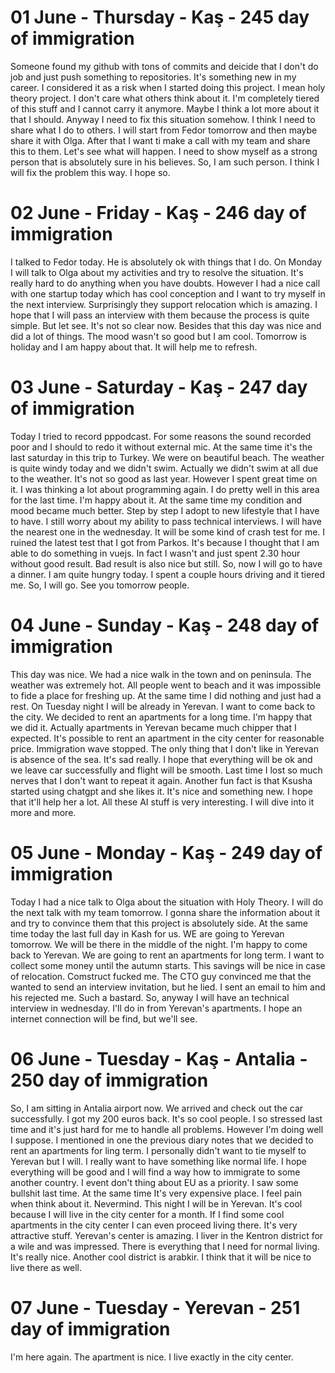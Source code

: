 # 01 June - Thursday - Kaş - 245 day of immigration

Someone found my github with tons of commits and deicide that I don't do job and just push something to repositories. It's something new in my career. I considered it as a risk when I started doing this project. I mean holy theory project. I don't care what others think about it. I'm completely tiered of this stuff and I cannot carry it anymore. Maybe I think a lot more about it that I should. Anyway I need to fix this situation somehow. I think I need to share what I do to others. I will start from Fedor tomorrow and then maybe share it with Olga. After that I want ti make a call with my team and share this to them. Let's see what will happen. I need to show myself as a strong person that is absolutely sure in his believes. So, I am such person. I think I will fix the problem this way. I hope so.

# 02 June - Friday - Kaş - 246 day of immigration

I talked to Fedor today. He is absolutely ok with things that I do. On Monday I will talk to Olga about my activities and try to resolve the situation. It's really hard to do anything when you have doubts. However I had a nice call with one startup today which has cool conception and I want to try myself in the next interview. Surprisingly they support relocation which is amazing. I hope that I will pass an interview with them because the process is quite simple. But let see. It's not so clear now. Besides that this day was nice and did a lot of things. The mood wasn't so good but I am cool. Tomorrow is holiday and I am happy about that. It will help me to refresh.

# 03 June - Saturday - Kaş - 247 day of immigration

Today I tried to record pppodcast. For some reasons the sound recorded poor and I should to redo it without external mic. At the same time it's the last saturday in this trip to Turkey. We were on beautiful beach. The weather is quite windy today and we didn't swim. Actually we didn't swim at all due to the weather. It's not so good as last year. However I spent great time on it. I was thinking a lot about programming again. I do pretty well in this area for the last time. I'm happy about it. At the same time my condition and mood became much better. Step by step I adopt to new lifestyle that I have to have. I still worry about my ability to pass technical interviews. I will have the nearest one in the wednesday. It will be some kind of crash test for me. I ruined the latest test that I got from Parkos. It's because I thought that I am able to do something in vuejs. In fact I wasn't and just spent 2.30 hour without good result. Bad result is also nice but still. So, now I will go to have a dinner. I am quite hungry today. I spent a couple hours driving and it tiered me. So, I will go. See you tomorrow people.

# 04 June - Sunday - Kaş - 248 day of immigration

This day was nice. We had a nice walk in the town and on peninsula. The weather was extremely hot. All people went to beach and it was impossible to fide a place for freshing up. At the same time I did nothing and just had a rest. On Tuesday night I will be already in Yerevan. I want to come back to the city. We decided to rent an apartments for a long time. I'm happy that we did it. Actually apartments in Yerevan became much chipper that I expected. It's possible to rent an apartment in the city center for reasonable price. Immigration wave stopped. The only thing that I don't like in Yerevan is absence of the sea. It's sad really. I hope that everything will be ok and we leave car successfully and flight will be smooth. Last time I lost so much nerves that I don't want to repeat it again. Another fun fact is that Ksusha started using chatgpt and she likes it. It's nice and something new. I hope that it'll help her a lot. All these AI stuff is very interesting. I will dive into it more and more.

# 05 June - Monday - Kaş - 249 day of immigration

Today I had a nice talk to Olga about the situation with Holy Theory. I will do the next talk with my team tomorrow. I gonna share the information about it and try to convince them that this project is absolutely side. At the same time today the last full day in Kash for us. WE are going to Yerevan tomorrow. We will be there in the middle of the night. I'm happy to come back to Yerevan. We are going to rent an apartments for long term. I want to collect some money until the autumn starts. This savings will be nice in case of relocation. Comstruct fucked me. The CTO guy convinced me that the wanted to send an interview invitation, but he lied. I sent an email to him and his rejected me. Such a bastard. So, anyway I will have an technical interview in wednesday. I'll do in from Yerevan's apartments. I hope an internet connection will be find, but we'll see. 

# 06 June - Tuesday - Kaş - Antalia - 250 day of immigration

So, I am sitting in Antalia airport now. We arrived and check out the car successfully. I got my 200 euros back. It's so cool people. I so stressed last time and it's just hard for me to handle all problems. However I'm doing well I suppose. I mentioned in one the previous diary notes that we decided to rent an apartments for ling term. I personally didn't want to tie myself to Yerevan but I will. I really want to have something like normal life. I hope everything will be good and I will find a way how to immigrate to some another country. I event don't thing about EU as a priority. I saw some bullshit last time. At the same time It's very expensive place. I feel pain when think about it. Nevermind. This night I will be in Yerevan. It's cool because I will live in the city center for a month. If I find some cool apartments in the city center I can even proceed living there. It's very attractive stuff. Yerevan's center is amazing. I liver in the Kentron district for a wile and was impressed. There is everything that I need for normal living. It's really nice. Another cool district is arabkir. I think that it will be nice to live there as well.

# 07 June - Tuesday - Yerevan - 251 day of immigration

I'm here again. The apartment is nice. I live exactly in the city center.